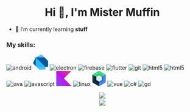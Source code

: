 <h1 align="center">Hi 👋, I'm Mister Muffin</h1>

- 🌱 I’m currently learning **stuff**

### My skills:


<img src="https://developer.android.com/images/brand/Android_Robot.svg" alt="android" width="40" height="40"/>
<img src="dart.svg" alt="dart" width="40" height="40"/>
<img src="https://www.vectorlogo.zone/logos/electronjs/electronjs-icon.svg" alt="electron" width="40" height="40"/>
<img src="https://www.vectorlogo.zone/logos/firebase/firebase-icon.svg" alt="firebase" width="40" height="40"/> <img src="https://www.vectorlogo.zone/logos/flutterio/flutterio-icon.svg" alt="flutter" width="40" height="40"/>
<img src="https://www.vectorlogo.zone/logos/git-scm/git-scm-icon.svg" alt="git" width="40" height="40"/>
<img src="https://www.vectorlogo.zone/logos/w3_html5/w3_html5-icon.svg" alt="html5" width="40" height="40"/>
<img src="https://upload.wikimedia.org/wikipedia/commons/6/62/CSS3_logo.svg" alt="html5" width="40" height="40"/>
<img src="https://www.vectorlogo.zone/logos/java/java-icon.svg" alt="java" width="40" height="40"/>
<img src="https://upload.wikimedia.org/wikipedia/commons/9/99/Unofficial_JavaScript_logo_2.svg" alt="javascript" width="40" height="40"/>
<img src="https://raw.githubusercontent.com/github/explore/4479d2a2c854198cb00160f8593519c14dc3b905/topics/kotlin/kotlin.png" alt="kotlin" width="40" height="40"/>
<img src="https://www.vectorlogo.zone/logos/linux/linux-icon.svg" alt="linux" width="40" height="40"/>
<img src="jetpack compose icon_RGB.png" alt="compose" height="40"/>
<img src="https://upload.wikimedia.org/wikipedia/commons/9/95/Vue.js_Logo_2.svg" alt="vue" height="40" width="40"/>
<img src="https://static.cdnlogo.com/logos/c/27/c.svg" alt="c#" height="40" width="40"/>
<img src="https://godotengine.org/themes/godotengine/assets/press/icon_color.png" alt="gd" height="40" width="40"/><p align="center">
<a href="https://github.com/anuraghazra/github-readme-stats"><img src="https://github-readme-stats.vercel.app/api?username=mister-muffin"/></a><br>
<a href="https://github.com/anuraghazra/github-readme-stats"><img src="https://github-readme-stats.vercel.app/api/top-langs/?username=mister-muffin&layout=compact"/></a>
